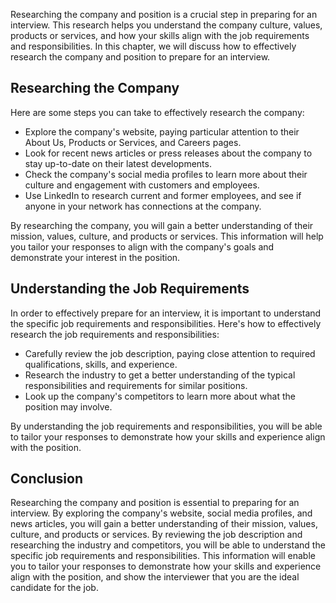 
Researching the company and position is a crucial step in preparing for an interview. This research helps you understand the company culture, values, products or services, and how your skills align with the job requirements and responsibilities. In this chapter, we will discuss how to effectively research the company and position to prepare for an interview.

Researching the Company
-----------------------

Here are some steps you can take to effectively research the company:

* Explore the company's website, paying particular attention to their About Us, Products or Services, and Careers pages.
* Look for recent news articles or press releases about the company to stay up-to-date on their latest developments.
* Check the company's social media profiles to learn more about their culture and engagement with customers and employees.
* Use LinkedIn to research current and former employees, and see if anyone in your network has connections at the company.

By researching the company, you will gain a better understanding of their mission, values, culture, and products or services. This information will help you tailor your responses to align with the company's goals and demonstrate your interest in the position.

Understanding the Job Requirements
----------------------------------

In order to effectively prepare for an interview, it is important to understand the specific job requirements and responsibilities. Here's how to effectively research the job requirements and responsibilities:

* Carefully review the job description, paying close attention to required qualifications, skills, and experience.
* Research the industry to get a better understanding of the typical responsibilities and requirements for similar positions.
* Look up the company's competitors to learn more about what the position may involve.

By understanding the job requirements and responsibilities, you will be able to tailor your responses to demonstrate how your skills and experience align with the position.

Conclusion
----------

Researching the company and position is essential to preparing for an interview. By exploring the company's website, social media profiles, and news articles, you will gain a better understanding of their mission, values, culture, and products or services. By reviewing the job description and researching the industry and competitors, you will be able to understand the specific job requirements and responsibilities. This information will enable you to tailor your responses to demonstrate how your skills and experience align with the position, and show the interviewer that you are the ideal candidate for the job.
